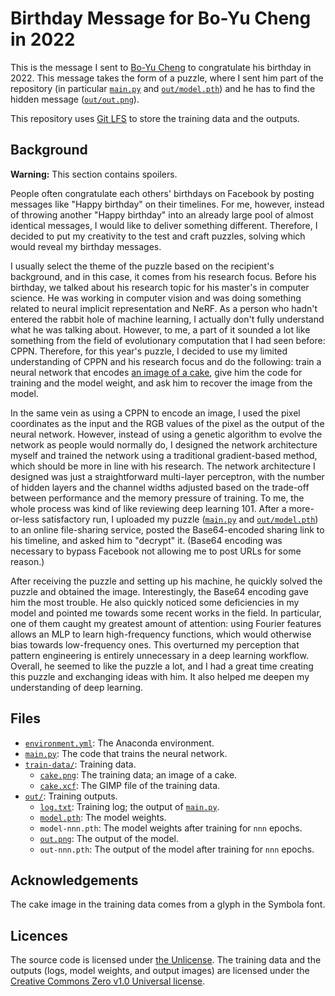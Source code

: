 # Birthday Message for Bo-Yu Cheng in 2022

This is the message I sent to [Bo-Yu Cheng](https://github.com/Nemo1999)
to congratulate his birthday in 2022.
This message takes the form of a puzzle, where I sent him part of the repository
(in particular [`main.py`](main.py) and [`out/model.pth`](out/model.pth))
and he has to find the hidden message ([`out/out.png`](out/out.png)).

This repository uses [Git LFS](https://git-lfs.github.com/)
to store the training data and the outputs.

## Background

**Warning:** This section contains spoilers.

People often congratulate each others' birthdays on Facebook
by posting messages like "Happy birthday" on their timelines.
For me, however, instead of throwing another "Happy birthday"
into an already large pool of almost identical messages,
I would like to deliver something different.
Therefore, I decided to put my creativity to the test and craft puzzles,
solving which would reveal my birthday messages.

I usually select the theme of the puzzle based on the recipient's background,
and in this case, it comes from his research focus.
Before his birthday,
we talked about his research topic for his master's in computer science.
He was working in computer vision
and was doing something related to neural implicit representation and NeRF.
As a person who hadn't entered the rabbit hole of machine learning,
I actually don't fully understand what he was talking about.
However, to me, a part of it sounded a lot like something
from the field of evolutionary computation that I had seen before: CPPN.
Therefore, for this year's puzzle,
I decided to use my limited understanding of CPPN and his research focus
and do the following:
train a neural network that encodes [an image of a cake](train-data/cake.png),
give him the code for training and the model weight,
and ask him to recover the image from the model.

In the same vein as using a CPPN to encode an image,
I used the pixel coordinates as the input
and the RGB values of the pixel as the output of the neural network.
However, instead of using a genetic algorithm to evolve the network
as people would normally do,
I designed the network architecture myself
and trained the network using a traditional gradient-based method,
which should be more in line with his research.
The network architecture I designed
was just a straightforward multi-layer perceptron,
with the number of hidden layers and the channel widths adjusted
based on the trade-off between performance and the memory pressure of training.
To me, the whole process was kind of like reviewing deep learning 101.
After a more-or-less satisfactory run,
I uploaded my puzzle ([`main.py`](main.py) and [`out/model.pth`](out/model.pth))
to an online file-sharing service,
posted the Base64-encoded sharing link to his timeline,
and asked him to "decrypt" it.
(Base64 encoding was necessary
to bypass Facebook not allowing me to post URLs for some reason.)

After receiving the puzzle and setting up his machine,
he quickly solved the puzzle and obtained the image.
Interestingly, the Base64 encoding gave him the most trouble.
He also quickly noticed some deficiencies in my model
and pointed me towards some recent works in the field.
In particular, one of them caught my greatest amount of attention:
using Fourier features allows an MLP to learn high-frequency functions,
which would otherwise bias towards low-frequency ones.
This overturned my perception
that pattern engineering is entirely unnecessary in a deep learning workflow.
Overall, he seemed to like the puzzle a lot,
and I had a great time creating this puzzle and exchanging ideas with him.
It also helped me deepen my understanding of deep learning.

## Files

- [`environment.yml`](environment.yml): The Anaconda environment.
- [`main.py`](main.py): The code that trains the neural network.
- [`train-data/`](train-data/): Training data.
  - [`cake.png`](train-data/cake.png): The training data; an image of a cake.
  - [`cake.xcf`](train-data/cake.xcf): The GIMP file of the training data.
- [`out/`](out/): Training outputs.
  - [`log.txt`](out/log.txt): Training log; the output of [`main.py`](main.py).
  - [`model.pth`](out/model.pth): The model weights.
  - `model-nnn.pth`: The model weights after training for `nnn` epochs.
  - [`out.png`](out/out.png): The output of the model.
  - `out-nnn.pth`: The output of the model after training for `nnn` epochs.

## Acknowledgements

The cake image in the training data comes from a glyph in the Symbola font.

## Licences

The source code is licensed under [the Unlicense](LICENSE).
The training data and the outputs (logs, model weights, and output images)
are licensed under the
[Creative Commons Zero v1.0 Universal license](https://creativecommons.org/publicdomain/zero/1.0/).

